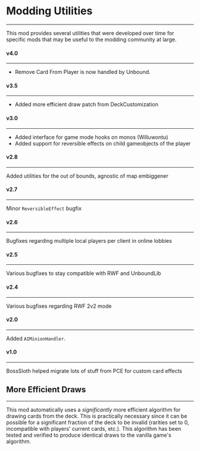 # Modding Utilities
-------------------

This mod provides several utilities that were developed over time for specific mods that may be useful to the modding community at large.

#### v4.0
---------

- Remove Card From Player is now handled by Unbound.

#### v3.5
---------

- Added more efficient draw patch from DeckCustomization

#### v3.0
---------

- Added interface for game mode hooks on monos (Willuwontu)
- Added support for reversible effects on child gameobjects of the player

#### v2.8
---------

Added utilities for the out of bounds, agnostic of map embiggener

#### v2.7
---------

Minor `ReversibleEffect` bugfix

#### v2.6
---------

Bugfixes regarding multiple local players per client in online lobbies

#### v2.5
---------

Various bugfixes to stay compatible with RWF and UnboundLib

#### v2.4
---------

Various bugfixes regarding RWF 2v2 mode

#### v2.0
---------

Added `AIMinionHandler`.

#### v1.0
---------

BossSloth helped migrate lots of stuff from PCE for custom card effects

## More Efficient Draws
-----------------------

This mod automatically uses a _significantly_ more efficient algorithm for drawing cards from the deck. This is practically necessary since it can be possible for a significant fraction of the deck to be invalid (rarities set to 0, incompatible with players' current cards, etc.). This algorithm has been tested and verified to produce identical draws to the vanilla game's algorithm.
